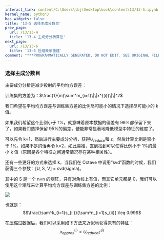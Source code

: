 ```yaml
---
interact_link: content/C:\Users\lbj\Desktop\book\content\13/13-5.ipynb
kernel_name: python3
has_widgets: false
title: '13-5 选择主成分数目'
prev_page:
  url: /13/13-4
  title: '13-4 主成分分析算法'
next_page:
  url: /13/13-6
  title: '13-6 压缩表示重建'
comment: "***PROGRAMMATICALLY GENERATED, DO NOT EDIT. SEE ORIGINAL FILES IN /content***"
---
```


### 选择主成分数目

主要成分分析是减少投射的平均均方误差： 

训练集的方差为：$\frac{1}{m}\sum^m_{i=1}\|\|x^{(i)}\|\|^2$

我们希望在平均均方误差与训练集方差的比例尽可能小的情况下选择尽可能小的 k 值。
 
如果我们希望这个比例小于 1%，就意味着原本数据的偏差有 99%都保留下来了，如果我们选择保留 95%的偏差，便能非常显著地降低模型中特征的维度了。 

可以先令 k=1，然后进行主要成分分析，获得$U_{reduce}$和 z，然后计算比例是否小于 1%。如果不是的话再令 k=2，如此类推，直到找到可以使得比例小于 1%的最小 k 值（原因是各个特征之间通常情况存在某种相关性）。

还有一些更好的方式来选择 k，当我们在 Octave 中调用“svd”函数的时候，我们获得三个参数：[U, S, V] = svd(sigma)。 
 
其中的 S 是一个 n×n 的矩阵，只有对角线上有值，而其它单元都是 0，我们可以使用这个矩阵来计算平均均方误差与训练集方差的比例： 

![](https://i.loli.net/2018/12/02/5c02ce42702fa.png)

也就是： 
$$\frac{\sum^k_{i=1}s_{ii}}{\sum^n_{i=1}s_{ii}} \leq 0.99$$

在压缩过数据后，我们可以采用如下方法来近似地获得原有的特征：
$$x^{(i)}_{approx} = U_{reduce}z^{(i)}$$

